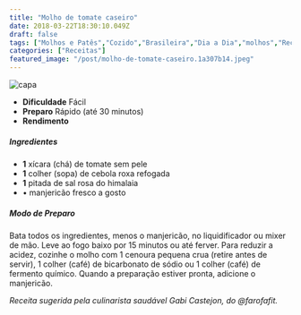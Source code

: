 ```yaml
---
title: "Molho de tomate caseiro"
date: 2018-03-22T18:30:10.049Z
draft: false
tags: ["Molhos e Patês","Cozido","Brasileira","Dia a Dia","molhos","Receitas","Receitas rápidas","Receitas simples e fáceis","tomate"]
categories: ["Receitas"]
featured_image: "/post/molho-de-tomate-caseiro.1a307b14.jpeg"
---
```


![capa](/post/molho-de-tomate-caseiro.1a307b14.jpeg)

*   **Dificuldade** Fácil
*   **Preparo** Rápido (até 30 minutos)
*   **Rendimento**

##### Ingredientes

*   **1** xícara (chá) de tomate sem pele
*   **1** colher (sopa) de cebola roxa refogada
*   **1** pitada de sal rosa do himalaia
*   • manjericão fresco a gosto

##### Modo de Preparo

Bata todos os ingredientes, menos o manjericão, no liquidificador ou mixer de mão. Leve ao fogo baixo por 15 minutos ou até ferver. Para reduzir a acidez, cozinhe o molho com 1 cenoura pequena crua (retire antes de servir), 1 colher (café) de bicarbonato de sódio ou 1 colher (café) de fermento químico. Quando a preparação estiver pronta, adicione o manjericão.

_Receita sugerida pela culinarista saudável Gabi Castejon, do @farofafit._
